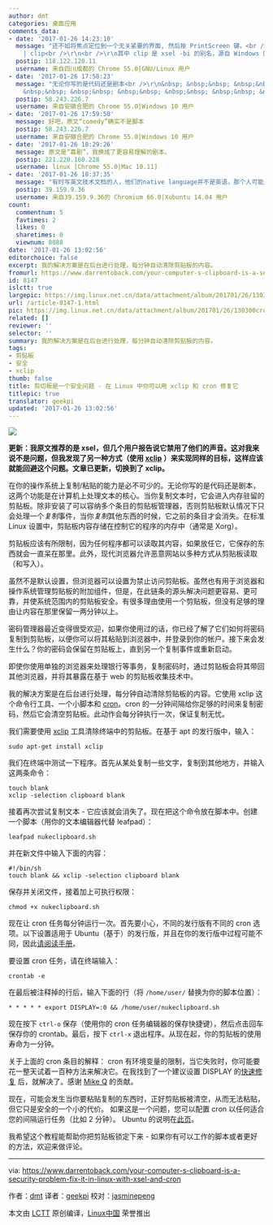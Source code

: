 ```yaml
---
author: dmt
categories: 桌面应用
comments_data:
- date: '2017-01-26 14:23:10'
  message: "还不如将焦点定位到一个无关紧要的界面, 然后按 PrintScreen 键。<br />\r\n或者在终端执行<br />\r\n<br />\r\necho
    | clip<br />\r\n<br />\r\n其中 clip 是 xsel -bi 的别名，源自 Windows 的 CLI 程序 clip.exe。"
  postip: 118.122.120.11
  username: 来自四川成都的 Chrome 55.0|GNU/Linux 用户
- date: '2017-01-26 17:58:23'
  message: "无论你写的是代码还是剧本<br />\r\n&nbsp; &nbsp;&nbsp; &nbsp;&nbsp; &nbsp;&nbsp; &nbsp;&nbsp;
    &nbsp;&nbsp; &nbsp;&nbsp; &nbsp;&nbsp; &nbsp;&nbsp; &nbsp;&nbsp; &nbsp;^<br />\r\n脚本吧"
  postip: 58.243.226.7
  username: 来自安徽合肥的 Chrome 55.0|Windows 10 用户
- date: '2017-01-26 17:59:50'
  message: 好吧，原文“comedy”确实不是脚本
  postip: 58.243.226.7
  username: 来自安徽合肥的 Chrome 55.0|Windows 10 用户
- date: '2017-01-26 18:29:26'
  message: 原文是“喜剧”，我换成了更容易理解的剧本。
  postip: 221.220.160.228
  username: linux [Chrome 55.0|Mac 10.11]
- date: '2017-01-26 18:37:35'
  message: "有时写英文技术文档的人，他们的native language并不是英语，那个人可能是印度人，可能是马来西亚人，可能是日本人……<br />\r\n有时他们的英语就是有问题的。"
  postip: 39.159.9.36
  username: 来自39.159.9.36的 Chromium 66.0|Xubuntu 14.04 用户
count:
  commentnum: 5
  favtimes: 2
  likes: 0
  sharetimes: 0
  viewnum: 8088
date: '2017-01-26 13:02:56'
editorchoice: false
excerpt: 我的解决方案是在后台进行处理，每分钟自动清除剪贴板的内容。
fromurl: https://www.darrentoback.com/your-computer-s-clipboard-is-a-security-problem-fix-it-in-linux-with-xsel-and-cron
id: 8147
islctt: true
largepic: https://img.linux.net.cn/data/attachment/album/201701/26/130300crouoxbhxoob99xw.png
url: /article-8147-1.html
pic: https://img.linux.net.cn/data/attachment/album/201701/26/130300crouoxbhxoob99xw.png.thumb.jpg
related: []
reviewer: ''
selector: ''
summary: 我的解决方案是在后台进行处理，每分钟自动清除剪贴板的内容。
tags:
- 剪贴板
- 安全
- xclip
thumb: false
title: 剪切板是一个安全问题 - 在 Linux 中你可以用 xclip 和 cron 修复它
titlepic: true
translator: geekpi
updated: '2017-01-26 13:02:56'
---
```


![](/data/attachment/album/201701/26/130300crouoxbhxoob99xw.png)


**更新：我原文推荐的是 xsel，但几个用户报告说它禁用了他们的声音。这对我来说不是问题，但我发现了另一种方式（使用 [xclip](https://github.com/astrand/xclip) ）来实现同样的目标，这样应该就能回避这个问题。文章已更新，切换到了 xclip。**


在你的操作系统上复制/粘贴的能力是必不可少的。无论你写的是代码还是剧本，这两个功能是在计算机上处理文本的核心。当你复制文本时，它会进入内存驻留的剪贴板。除非安装了可以容纳多个条目的剪贴板管理器，否则剪贴板默认情况下只会处理一个*复制*事件，当你*复制*其他东西的时候，它之前的条目才会消失。在标准 Linux 设置中，剪贴板内容存储在控制它的程序的内存中（通常是 Xorg）。


剪贴板应该有所限制，因为任何程序都可以读取其内容，如果放任它，它保存的东西就会一直呆在那里。此外，现代浏览器允许恶意网站以多种方式从剪贴板读取（和写入）。


虽然不是默认设置，但浏览器可以设置为禁止访问剪贴板。虽然也有用于浏览器和操作系统管理剪贴板的附加组件，但是，在此链条的源头解决问题更容易、更可靠，并使系统范围内的剪贴板安全。有很多理由使用一个剪贴板，但没有足够的理由让内容在那里保留一两分钟以上。


密码管理器最近变得很受欢迎，如果你使用过的话，你已经了解了它们如何将密码复制到剪贴板，以便你可以将其粘贴到浏览器中，并登录到你的帐户。接下来会发生什么？你的密码会保留在剪贴板上，直到另一个复制事件或重新启动。


即使你使用单独的浏览器来处理银行等事务，复制密码时，通过剪贴板会将其带回其他浏览器，并将其暴露在基于 web 的剪贴板收集技术中。


我的解决方案是在后台进行处理，每分钟自动清除剪贴板的内容。它使用 xclip 这个命令行工具、一个小脚本和 [cron](https://en.wikipedia.org/wiki/Cron)。cron 的一分钟间隔给你足够的时间来复制密码，然后它会清空剪贴板。此动作会每分钟执行一次，保证复制无忧。


我们需要使用 [xclip](https://github.com/astrand/xclip) 工具清除终端中的剪贴板。在基于 apt 的发行版中，输入：



```
sudo apt-get install xclip

```

我们在终端中测试一下程序。首先从某处复制一些文字，复制到其他地方，并输入这两条命令：



```
touch blank
xclip -selection clipboard blank

```

接着再次尝试复制文本 - 它应该就会消失了。现在把这个命令放在脚本中。创建一个脚本（用你的文本编辑器代替 leafpad）：



```
leafpad nukeclipboard.sh

```

并在新文件中输入下面的内容：



```
#!/bin/sh
touch blank && xclip -selection clipboard blank

```

保存并关闭文件，接着加上可执行权限：



```
chmod +x nukeclipboard.sh

```

现在让 cron 任务每分钟运行一次。首先要小心，不同的发行版有不同的 cron 选项。以下设置适用于 Ubuntu（基于）的发行版，并且在你的发行版中过程可能不同，因此[请阅读手册](https://en.wikipedia.org/wiki/Cron)。


要设置 cron 任务，请在终端输入：



```
crontab -e

```

在最后被注释掉的行后，输入下面的行（将 `/home/user/` 替换为你的脚本位置）：



```
* * * * * export DISPLAY=:0 && /home/user/nukeclipboard.sh

```

现在按下 `ctrl-o` 保存（使用你的 cron 任务编辑器的保存快捷键），然后点击回车保存你的 crontab。最后，按下 `ctrl-x` 退出程序。从现在起，你的剪贴板的使用寿命为一分钟。


关于上面的 cron 条目的解释： cron 有环境变量的限制，当它失败时，你可能要花一整天试着一百种方法来解决它。在我找到了一个建议设置 DISPLAY 的[快速修复](https://stackoverflow.com/questions/14296911/when-linux-system-calls-scripts-some-commands-dont-work-cron-if-up-d/24070707#24070707) 后，就解决了。感谢 [Mike Q](https://stackoverflow.com/users/1618630/mike-q) 的贡献。


现在，可能会发生当你要粘贴复制的东西时，正好剪贴板被清空，从而无法粘贴，但它只是安全的一个小的代价。 如果这是一个问题，您可以配置 cron 以任何适合您的间隔运行任务（比如 2 分钟）。 Ubuntu 的说明在[此页](https://help.ubuntu.com/community/CronHowto)。


我希望这个教程能帮助你把剪贴板锁定下来 - 如果你有可以工作的脚本或者更好的方法，欢迎来做评论。




---


via: <https://www.darrentoback.com/your-computer-s-clipboard-is-a-security-problem-fix-it-in-linux-with-xsel-and-cron>


作者：[dmt](https://www.darrentoback.com/about-me) 译者：[geekpi](https://github.com/geekpi) 校对：[jasminepeng](https://github.com/jasminepeng)


本文由 [LCTT](https://github.com/LCTT/TranslateProject) 原创编译，[Linux中国](https://linux.cn/) 荣誉推出